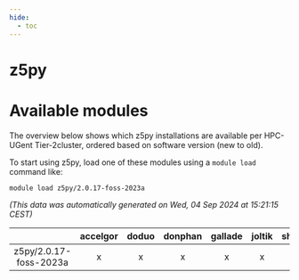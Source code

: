 ```yaml
---
hide:
  - toc
---
```


z5py
====

# Available modules


The overview below shows which z5py installations are available per HPC-UGent Tier-2cluster, ordered based on software version (new to old).

To start using z5py, load one of these modules using a `module load` command like:

```shell
module load z5py/2.0.17-foss-2023a
```

*(This data was automatically generated on Wed, 04 Sep 2024 at 15:21:15 CEST)*  

| |accelgor|doduo|donphan|gallade|joltik|shinx|skitty|
| :---: | :---: | :---: | :---: | :---: | :---: | :---: | :---: |
|z5py/2.0.17-foss-2023a|x|x|x|x|x|x|x|
